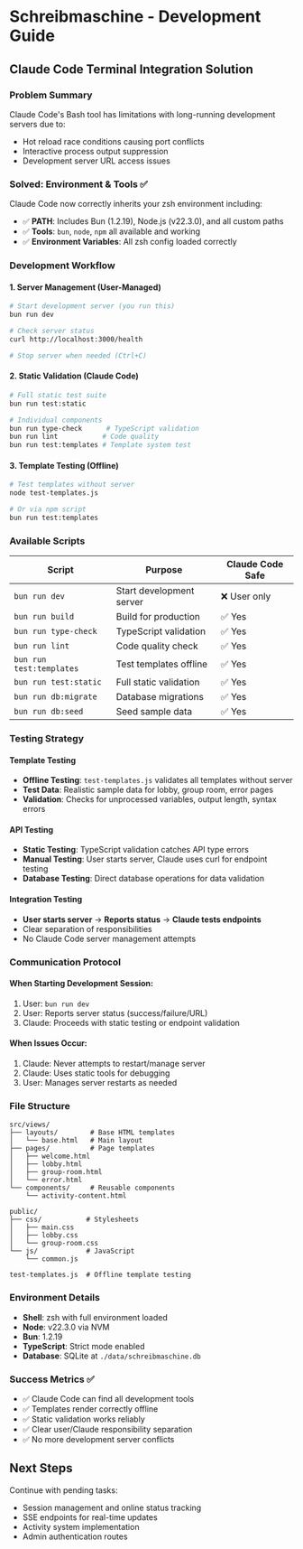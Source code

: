 # Schreibmaschine - Development Guide

## Claude Code Terminal Integration Solution

### Problem Summary
Claude Code's Bash tool has limitations with long-running development servers due to:
- Hot reload race conditions causing port conflicts
- Interactive process output suppression
- Development server URL access issues

### Solved: Environment & Tools ✅
Claude Code now correctly inherits your zsh environment including:
- ✅ **PATH**: Includes Bun (1.2.19), Node.js (v22.3.0), and all custom paths
- ✅ **Tools**: `bun`, `node`, `npm` all available and working
- ✅ **Environment Variables**: All zsh config loaded correctly

### Development Workflow

#### 1. Server Management (User-Managed)
```bash
# Start development server (you run this)
bun run dev

# Check server status
curl http://localhost:3000/health

# Stop server when needed (Ctrl+C)
```

#### 2. Static Validation (Claude Code)
```bash
# Full static test suite
bun run test:static

# Individual components
bun run type-check      # TypeScript validation
bun run lint           # Code quality
bun run test:templates # Template system test
```

#### 3. Template Testing (Offline)
```bash
# Test templates without server
node test-templates.js

# Or via npm script
bun run test:templates
```

### Available Scripts

| Script | Purpose | Claude Code Safe |
|--------|---------|------------------|
| `bun run dev` | Start development server | ❌ User only |
| `bun run build` | Build for production | ✅ Yes |
| `bun run type-check` | TypeScript validation | ✅ Yes |
| `bun run lint` | Code quality check | ✅ Yes |
| `bun run test:templates` | Test templates offline | ✅ Yes |
| `bun run test:static` | Full static validation | ✅ Yes |
| `bun run db:migrate` | Database migrations | ✅ Yes |
| `bun run db:seed` | Seed sample data | ✅ Yes |

### Testing Strategy

#### Template Testing
- **Offline Testing**: `test-templates.js` validates all templates without server
- **Test Data**: Realistic sample data for lobby, group room, error pages
- **Validation**: Checks for unprocessed variables, output length, syntax errors

#### API Testing
- **Static Testing**: TypeScript validation catches API type errors
- **Manual Testing**: User starts server, Claude uses curl for endpoint testing
- **Database Testing**: Direct database operations for data validation

#### Integration Testing
- **User starts server** → **Reports status** → **Claude tests endpoints**
- Clear separation of responsibilities
- No Claude Code server management attempts

### Communication Protocol

#### When Starting Development Session:
1. User: `bun run dev`
2. User: Reports server status (success/failure/URL)
3. Claude: Proceeds with static testing or endpoint validation

#### When Issues Occur:
1. Claude: Never attempts to restart/manage server
2. Claude: Uses static tools for debugging
3. User: Manages server restarts as needed

### File Structure
```
src/views/
├── layouts/        # Base HTML templates
│   └── base.html   # Main layout
├── pages/          # Page templates
│   ├── welcome.html
│   ├── lobby.html
│   ├── group-room.html
│   └── error.html
└── components/     # Reusable components
    └── activity-content.html

public/
├── css/           # Stylesheets
│   ├── main.css
│   ├── lobby.css
│   └── group-room.css
└── js/            # JavaScript
    └── common.js

test-templates.js  # Offline template testing
```

### Environment Details
- **Shell**: zsh with full environment loaded
- **Node**: v22.3.0 via NVM
- **Bun**: 1.2.19
- **TypeScript**: Strict mode enabled
- **Database**: SQLite at `./data/schreibmaschine.db`

### Success Metrics ✅
- ✅ Claude Code can find all development tools
- ✅ Templates render correctly offline
- ✅ Static validation works reliably
- ✅ Clear user/Claude responsibility separation
- ✅ No more development server conflicts

## Next Steps
Continue with pending tasks:
- Session management and online status tracking
- SSE endpoints for real-time updates
- Activity system implementation
- Admin authentication routes